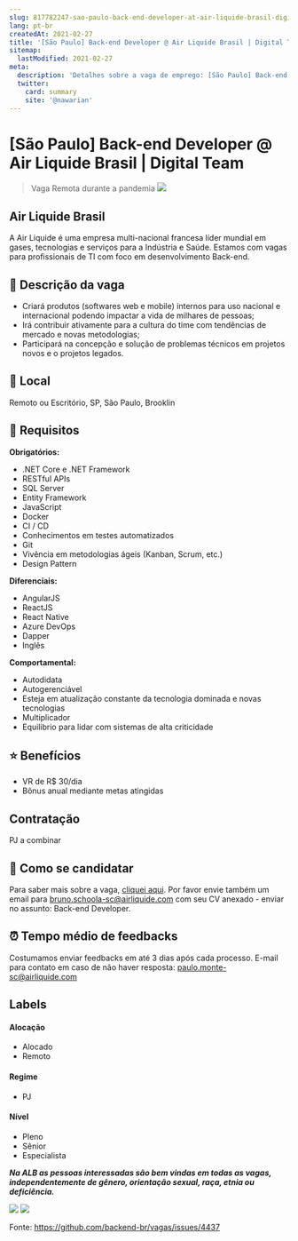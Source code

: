 ```yaml
---
slug: 817782247-sao-paulo-back-end-developer-at-air-liquide-brasil-digital-team
lang: pt-br
createdAt: 2021-02-27
title: '[São Paulo] Back-end Developer @ Air Liquide Brasil | Digital Team - Vaga de Emprego'
sitemap:
  lastModified: 2021-02-27
meta:
  description: 'Detalhes sobre a vaga de emprego: [São Paulo] Back-end Developer @ Air Liquide Brasil | Digital Team'
  twitter:
    card: summary
    site: '@nawarian'
---
```


# [São Paulo] Back-end Developer @ Air Liquide Brasil | Digital Team

> Vaga Remota durante a pandemia
![](https://i.ibb.co/JFpd3f0/logo-AL.png)
## Air Liquide Brasil
A Air Liquide é uma empresa multi-nacional francesa líder mundial em gases, tecnologias e serviços para a Indústria e Saúde. Estamos com vagas para profissionais de TI com foco em desenvolvimento Back-end.
## 💼 Descrição da vaga
- Criará produtos (softwares web e mobile) internos para uso nacional e internacional
podendo impactar a vida de milhares de pessoas;
- Irá contribuir ativamente para a cultura do time com tendências de mercado e novas
metodologias;
- Participará na concepção e solução de problemas técnicos em projetos novos e o projetos
legados.
## 📌 Local
Remoto ou Escritório, SP, São Paulo, Brooklin
## 🎯 Requisitos
**Obrigatórios:**
- .NET Core e .NET Framework
- RESTful APIs
- SQL Server
- Entity Framework
- JavaScript
- Docker
- CI / CD
- Conhecimentos em testes automatizados
- Git
- Vivência em metodologias ágeis (Kanban, Scrum, etc.)
- Design Pattern

**Diferenciais:**
- AngularJS
- ReactJS
- React Native
- Azure DevOps
- Dapper
- Inglês

**Comportamental:**
- Autodidata
- Autogerenciável
- Esteja em atualização constante da tecnologia dominada e novas tecnologias
- Multiplicador
- Equilibrio para lidar com sistemas de alta criticidade


## ⭐️ Benefícios
- VR de R$ 30/dia
- Bônus anual mediante metas atingidas
## Contratação
PJ a combinar
## 🚀 Como se candidatar
Para saber mais sobre a vaga, [cliquei aqui](https://github.com/albdigitalteam/vagas/blob/master/backend.md).
Por favor envie também um email para bruno.schoola-sc@airliquide.com com seu CV anexado - enviar no assunto: Back-end Developer.
## ⏰ Tempo médio de feedbacks
Costumamos enviar feedbacks em até 3 dias após cada processo.
E-mail para contato em caso de não haver resposta: paulo.monte-sc@airliquide.com
## Labels
#### Alocação
- Alocado
- Remoto
#### Regime
- PJ
#### Nível
- Pleno
- Sênior
- Especialista

_**Na ALB as pessoas interessadas são bem vindas em todas as vagas, independentemente de gênero, orientação sexual, raça, etnia ou deficiência.**_

![](https://i.ibb.co/X4GV83K/Whats-App-Image-2020-09-29-at-10-01-09.jpg)
![](https://i.ibb.co/jyyTGxY/Whats-App-Image-2020-09-29-at-10-01-08.jpg)

Fonte: https://github.com/backend-br/vagas/issues/4437